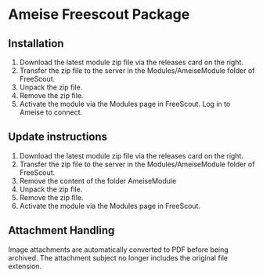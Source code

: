 # Ameise Freescout Package

## Installation

1. Download the latest module zip file via the releases card on the right.
2. Transfer the zip file to the server in the Modules/AmeiseModule folder of FreeScout.
3. Unpack the zip file.
4. Remove the zip file.
5. Activate the module via the Modules page in FreeScout.
Log in to Ameise to connect.

## Update instructions

1. Download the latest module zip file via the releases card on the right.
2. Transfer the zip file to the server in the Modules/AmeiseModule folder of FreeScout.
3. Remove the content of the folder AmeiseModule
4. Unpack the zip file.
5. Remove the zip file.
6. Activate the module via the Modules page in FreeScout.

## Attachment Handling
Image attachments are automatically converted to PDF before being archived. The
attachment subject no longer includes the original file extension.
